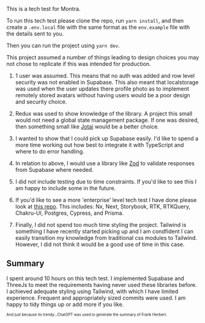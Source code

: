 This is a tech test for Montra.

To run this tech test please clone the repo, run `yarn install`, and then create a `.env.local` file with the same format as the `env.example` file with the details sent to you.

Then you can run the project using `yarn dev`.

This project assumed a number of things leading to design choices you may not chose to replicate if this was intended for production.

1. 1 user was assumed. This means that no auth was added and row level security was not enabled in Supabase. This also meant that localstorage was used when the user updates there profile photo as to implement remotely stored avatars without having users would be a poor design and security choice.

2. Redux was used to show knowledge of the library. A project this small would not need a global state management package. If one was desired, then something small like [Jotai](https://jotai.org/) would be a better choice.

3. I wanted to show that I could pick up Supabase easily. I'd like to spend a more time working out how best to integrate it with TypeScript and where to do error handling.

4. In relation to above, I would use a library like [Zod](https://github.com/colinhacks/zod) to validate responses from Supabase where needed.

5. I did not include testing due to time constraints. If you'd like to see this I am happy to include some in the future.

6. If you'd like to see a more 'enterprise' level tech test I have done please look at [this repo](https://github.com/MLaidlawScott/waracle-test). This includes: Nx, Next, Storybook, RTK, RTKQuery, Chakru-UI, Postgres, Cypress, and Prisma.

7. Finally, I did not spend too much time styling the project. Tailwind is something I have recently started picking up and I am condfident I can easily transition my knowledge from traditional css modules to Tailwind. However, I did not think it would be a good use of time in this case.

## Summary

I spent around 10 hours on this tech test. I implemented Supabase and ThreeJs to meet the requirements having never used these libraries before. I achieved adequate styling using Tailwind, with which I have limited experience. Frequent and appropriately sized commits were used. I am happy to tidy things up or add more if you like.

<sub><sub>And just because its trendy...ChatGPT was used to generate the summary of Frank Herbert.</sub></sub>
